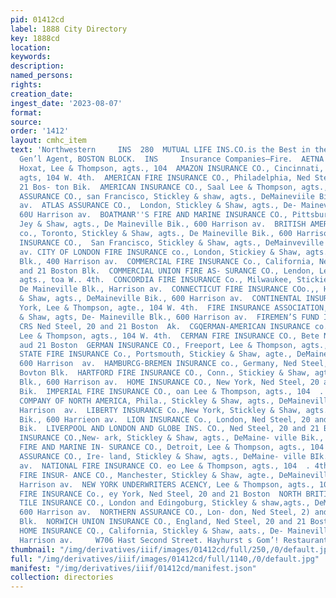 ```yaml
---
pid: 01412cd
label: 1888 City Directory
key: 1888cd
location: 
keywords: 
description: 
named_persons: 
rights: 
creation_date: 
ingest_date: '2023-08-07'
format: 
source: 
order: '1412'
layout: cmhc_item
text: 'Northwestern     INS  280  MUTUAL LIFE INS.CO.is the Best in theWorld NED STEEL,
  Gen’l Agent, BOSTON BLOCK.  INS     Insurance Companies—Fire.  AETNA INSURANCE CO.,  Set
  Hoxat, Lee & Thompson, agts., 104  AMAZON INSURANCE CO., Cincinnati, Lee & Thompson,
  agts, 104 W. 4th.  AMERICAN FIRE INSURANCE CO., Philadelphia, Ned Steel, 20 and
  21 Bos- ton Bik.  AMERICAN INSURANCE CO., Saal Lee & Thompson, agts., 104  - 4th.  ANGLO-NEVADA
  ASSURANCE CO., san Francisco, Stickley & shaw, agts., DeMaineviile Bik., 600 Harrison
  av.  ATLAS ASSURANCE CO.,  London, Stickley & Shaw, agts., De- Maineville Bik.,
  60U Harrison av.  BOATMANR''S FIRE AND MARINE INSURANCE CO., Pittsburgh, Stick-
  Jey & Shaw, agts., De Maineville Bik., 600 Harrison av.  BRITISH AMERICA ASSURANCE
  co., Toronto, Stickley & Shaw, agts., De Maineville Bik., 600 Harrison av.  CALIFORNIA
  INSURANCE CO.,  San Francisco, Stickley & Shaw, agts., DeMainveville Bik., 600 Harrieon
  av. CITY OF LONDON FIRE INSURANCE co., London, Stickiey & Shaw, agts.,  DeMainevilie
  Blk., 400 Harrison av.  COMMERCIAL FIRE INSURANCE Co., California, Ned Steel, 20
  and 21 Boston Blk.  COMMERCIAL UNION FIRE AS- SURANCE CO., Lendon, Lee & Thompson,
  agts., toa W.. 4th.  CONCORDIA FIRE INSURANCE Co., Milwaukee, Stickiey & Shaw, agts.,
  De Maineville Blk., Harrison av.  CONNECTICUT FIRE INSURANCE COo.,, Hartford, Stickley
  & Shaw, agts., DeMaineville Bik., 600 Harrison av.  CONTINENTAL INSURANCE CO., New
  York, Lee & Thompson, agte., 104 W. 4th.  FIRE INSURANCE ASSOCIATION, London, Stickley
  & Shaw, agts, De- Maineville Blk., 600 Harrison av.  FIREMEN’S FUND INSURANCE CO.,
  CRS Ned Steel, 20 and 21 Boston  Ak.  CGQERMAN-AMERICAN INSURANCE co., New York,
  Lee & Thompson, agts., 104 W. 4th.  CERMAN FIRE INSURANCE CO., Bete Ned Steel, 20
  aud 21 Boston  GERMAN INSURANCE CO., Freeport, Lee & Thompson, agts., 104 W. 4th.  CRANITE
  STATE FIRE INSURANCE Co., Portsmouth, Stickiey & Shaw, agte., DeMaineville Blk.,
  600 Harrison  av.  HAMBURCG-BREMEN INSURANCE co., Germany, Ned Steel, 20 and 21
  Bovton Blk.  HARTFORD FIRE INSURANCE CO., Conn., Stickiey & Shaw, agts., De- Maineville
  Blk., 600 Harrison av.  HOME INSURANCE CO., New York, Ned Steel, 20 and 21 Boston
  Bik.  IMPERIAL FIRE INSURANCE CO., oan Lee & Thompson, agts., 104  . 4th. INSURANCE
  COMPANY OF NORTH AMERICA, Phila., Stickley & Shaw, agts., DeMaineville Bik., 600
  Harrison  av.  LIBERTY INSURANCE Co.,New York, Stickley & Shaw, agts., DeMuineville
  Bik., 600 Harrieon av.  LION INSURANCE Co., London, Ned Steel, 20 and 21 Boston
  Bik.  LIVERPOOL AND LONDON AND GLOBE INS. CO., Ned Steel, 20 and 21 Boston Blk.  MERCHANTS
  INSURANCE CO.,New- ark, Stickley & Shaw, agts., DeMaine- ville Bik., Harrison av.  MICHIGAN
  FIRE AND MARINE IN- SURANCE CO., Detroit, Lee & Thompson, agts., 104 W. 4th.  NATIONAL
  ASSURANCE CO., Ire- land, Stickley & Shaw, agts., DeMaine- ville BIk., 600 Harrison
  av.  NATIONAL FIRE INSURANCE CO. eo Lee & Thompson, agts., 104  . 4th.  NEW HAMPSHIRE
  FIRE INSUR- ANCE CO., Manchester, Stickley & Shaw, agte., DeMaineville Blk., 600
  Harrison av.  NEW YORK UNDERWRITERS ACENCY, Lee & Thompson, agts., 104 W.. 4th.  NIAGARA
  FIRE INSURANCE Co., ey York, Ned Steel, 20 and 21 Boston  NORTH BRITISH AND MERCAN-
  TILE INSURANCE CO., London and Edingoburg, Stickley & shaw,agts., DeMaineville Blk.,
  600 Harrison av.  NORTHERN ASSURANCE CO., Lon- don, Ned Steel, 2) and 21 Boston
  Blk.  NORWICH UNION INSURANCE CO., England, Ned Steel, 20 and 21 Boston  OAKLAND
  HOME INSURANCE CQ., California, Stickley & Shaw, aats., De- Maineville Blk., 600
  Harrison av.     W706 Hast Second Street. Hayhurst s Gom’! Restaurant '
thumbnail: "/img/derivatives/iiif/images/01412cd/full/250,/0/default.jpg"
full: "/img/derivatives/iiif/images/01412cd/full/1140,/0/default.jpg"
manifest: "/img/derivatives/iiif/01412cd/manifest.json"
collection: directories
---
```

